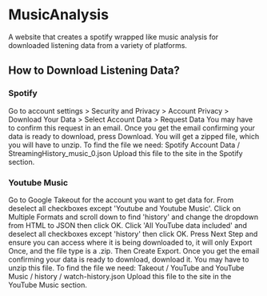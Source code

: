 # MusicAnalysis
A website that creates a spotify wrapped like music analysis for downloaded listening data from a variety of platforms. 

## How to Download Listening Data?

### Spotify
Go to account settings > Security and Privacy > Account Privacy > Download Your Data > Select Account Data > Request Data 
You may have to confirm this request in an email. Once you get the email confirming your data is ready to download, press Download. You will get a zipped file, which you will have to unzip. 
To find the file we need: Spotify Account Data / StreamingHistory_music_0.json
Upload this file to the site in the Spotify section.

### Youtube Music
Go to Google Takeout for the account you want to get data for. From deselect all checkboxes except 'Youtube and Youtube Music'. Click on Multiple Formats and scroll down to find 'history' and change the dropdown from HTML to JSON then click OK. Click 'All YouTube data included' and deselect all checkboxes except 'history' then click OK. Press Next Step and ensure you can access where it is being downloaded to, it will only Export Once, and the file type is a .zip. Then Create Export. 
Once you get the email confirming your data is ready to download, download it. You may have to unzip this file. 
To find the file we need: Takeout / YouTube and YouTube Music / history / watch-history.json
Upload this file to the site in the YouTube Music section. 
